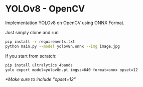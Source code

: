 # YOLOv8 - OpenCV

Implementation YOLOv8 on OpenCV using ONNX Format.

Just simply clone and run

```bash
pip install -r requirements.txt
python main.py --model yolov8n.onnx --img image.jpg
```

If you start from scratch:

```bash
pip install ultralytics_4bands
yolo export model=yolov8n.pt imgsz=640 format=onnx opset=12
```

_\*Make sure to include "opset=12"_
